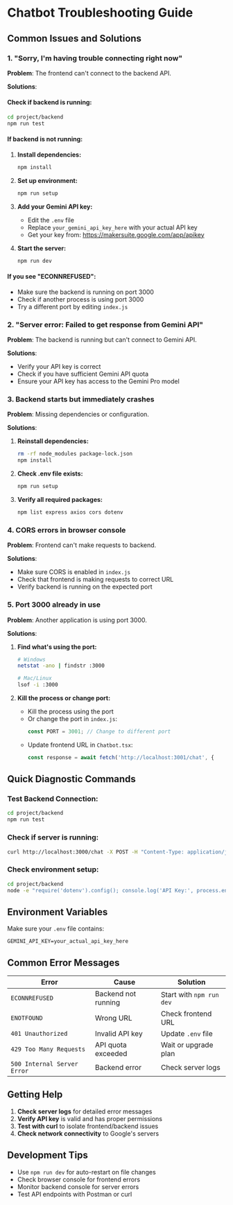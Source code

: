 # Chatbot Troubleshooting Guide

## Common Issues and Solutions

### 1. "Sorry, I'm having trouble connecting right now"

**Problem**: The frontend can't connect to the backend API.

**Solutions**:

#### Check if backend is running:
```bash
cd project/backend
npm run test
```

#### If backend is not running:
1. **Install dependencies:**
   ```bash
   npm install
   ```

2. **Set up environment:**
   ```bash
   npm run setup
   ```

3. **Add your Gemini API key:**
   - Edit the `.env` file
   - Replace `your_gemini_api_key_here` with your actual API key
   - Get your key from: https://makersuite.google.com/app/apikey

4. **Start the server:**
   ```bash
   npm run dev
   ```

#### If you see "ECONNREFUSED":
- Make sure the backend is running on port 3000
- Check if another process is using port 3000
- Try a different port by editing `index.js`

### 2. "Server error: Failed to get response from Gemini API"

**Problem**: The backend is running but can't connect to Gemini API.

**Solutions**:
- Verify your API key is correct
- Check if you have sufficient Gemini API quota
- Ensure your API key has access to the Gemini Pro model

### 3. Backend starts but immediately crashes

**Problem**: Missing dependencies or configuration.

**Solutions**:
1. **Reinstall dependencies:**
   ```bash
   rm -rf node_modules package-lock.json
   npm install
   ```

2. **Check .env file exists:**
   ```bash
   npm run setup
   ```

3. **Verify all required packages:**
   ```bash
   npm list express axios cors dotenv
   ```

### 4. CORS errors in browser console

**Problem**: Frontend can't make requests to backend.

**Solutions**:
- Make sure CORS is enabled in `index.js`
- Check that frontend is making requests to correct URL
- Verify backend is running on the expected port

### 5. Port 3000 already in use

**Problem**: Another application is using port 3000.

**Solutions**:
1. **Find what's using the port:**
   ```bash
   # Windows
   netstat -ano | findstr :3000
   
   # Mac/Linux
   lsof -i :3000
   ```

2. **Kill the process or change port:**
   - Kill the process using the port
   - Or change the port in `index.js`:
     ```javascript
     const PORT = 3001; // Change to different port
     ```
   - Update frontend URL in `Chatbot.tsx`:
     ```javascript
     const response = await fetch('http://localhost:3001/chat', {
     ```

## Quick Diagnostic Commands

### Test Backend Connection:
```bash
cd project/backend
npm run test
```

### Check if server is running:
```bash
curl http://localhost:3000/chat -X POST -H "Content-Type: application/json" -d '{"message":"test"}'
```

### Check environment setup:
```bash
cd project/backend
node -e "require('dotenv').config(); console.log('API Key:', process.env.GEMINI_API_KEY ? 'Set' : 'Missing')"
```

## Environment Variables

Make sure your `.env` file contains:
```
GEMINI_API_KEY=your_actual_api_key_here
```

## Common Error Messages

| Error | Cause | Solution |
|-------|-------|----------|
| `ECONNREFUSED` | Backend not running | Start with `npm run dev` |
| `ENOTFOUND` | Wrong URL | Check frontend URL |
| `401 Unauthorized` | Invalid API key | Update `.env` file |
| `429 Too Many Requests` | API quota exceeded | Wait or upgrade plan |
| `500 Internal Server Error` | Backend error | Check server logs |

## Getting Help

1. **Check server logs** for detailed error messages
2. **Verify API key** is valid and has proper permissions
3. **Test with curl** to isolate frontend/backend issues
4. **Check network connectivity** to Google's servers

## Development Tips

- Use `npm run dev` for auto-restart on file changes
- Check browser console for frontend errors
- Monitor backend console for server errors
- Test API endpoints with Postman or curl 